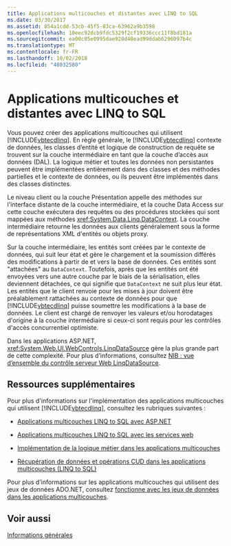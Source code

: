 ```yaml
---
title: Applications multicouches et distantes avec LINQ to SQL
ms.date: 03/30/2017
ms.assetid: 854a1cdd-53cb-45f5-83ca-63962a9b3598
ms.openlocfilehash: 10eec92dcb9fdc5329f2cf19336ccc11f8bd181a
ms.sourcegitcommit: ea00c05e0995dae928d48ead99ddab6296097b4c
ms.translationtype: MT
ms.contentlocale: fr-FR
ms.lasthandoff: 10/02/2018
ms.locfileid: "48032580"
---
```

# <a name="n-tier-and-remote-applications-with-linq-to-sql"></a>Applications multicouches et distantes avec LINQ to SQL
Vous pouvez créer des applications multicouches qui utilisent [!INCLUDE[vbtecdlinq](../../../../../../includes/vbtecdlinq-md.md)]. En règle générale, le [!INCLUDE[vbtecdlinq](../../../../../../includes/vbtecdlinq-md.md)] contexte de données, les classes d’entité et logique de construction de requête se trouvent sur la couche intermédiaire en tant que la couche d’accès aux données (DAL). La logique métier et toutes les données non persistantes peuvent être implémentées entièrement dans des classes et des méthodes partielles et le contexte de données, ou ils peuvent être implémentés dans des classes distinctes.

 Le niveau client ou la couche Présentation appelle des méthodes sur l'interface distante de la couche intermédiaire, et la couche Data Access sur cette couche exécutera des requêtes ou des procédures stockées qui sont mappées aux méthodes <xref:System.Data.Linq.DataContext>. La couche intermédiaire retourne les données aux clients généralement sous la forme de représentations XML d'entités ou objets proxy.

 Sur la couche intermédiaire, les entités sont créées par le contexte de données, qui suit leur état et gère le chargement et la soumission différés des modifications à partir de et vers la base de données. Ces entités sont "attachées" au `DataContext`. Toutefois, après que les entités ont été envoyées vers une autre couche par le biais de la sérialisation, elles deviennent détachées, ce qui signifie que `DataContext` ne suit plus leur état. Les entités que le client renvoie pour les mises à jour doivent être préalablement rattachées au contexte de données pour que [!INCLUDE[vbtecdlinq](../../../../../../includes/vbtecdlinq-md.md)] puisse soumettre les modifications à la base de données. Le client est chargé de renvoyer les valeurs et/ou horodatages d'origine à la couche intermédiaire si ceux-ci sont requis pour les contrôles d'accès concurrentiel optimiste.

 Dans les applications ASP.NET, <xref:System.Web.UI.WebControls.LinqDataSource> gère la plus grande part de cette complexité. Pour plus d’informations, consultez [NIB : vue d’ensemble du contrôle serveur Web LinqDataSource](https://msdn.microsoft.com/library/104cfc3f-7385-47d3-8a51-830dfa791136).

## <a name="additional-resources"></a>Ressources supplémentaires
 Pour plus d'informations sur l'implémentation des applications multicouches qui utilisent [!INCLUDE[vbtecdlinq](../../../../../../includes/vbtecdlinq-md.md)], consultez les rubriques suivantes :

-   [Applications multicouches LINQ to SQL avec ASP.NET](../../../../../../docs/framework/data/adonet/sql/linq/linq-to-sql-n-tier-with-aspnet.md)

-   [Applications multicouches LINQ to SQL avec les services web](../../../../../../docs/framework/data/adonet/sql/linq/linq-to-sql-n-tier-with-web-services.md) 

-   [Implémentation de la logique métier dans les applications multicouches](../../../../../../docs/framework/data/adonet/sql/linq/implementing-business-logic-linq-to-sql.md)

-   [Récupération de données et opérations CUD dans les applications multicouches (LINQ to SQL)](../../../../../../docs/framework/data/adonet/sql/linq/data-retrieval-and-cud-operations-in-n-tier-applications.md)

 Pour plus d’informations sur les applications multicouches qui utilisent des jeux de données ADO.NET, consultez [fonctionne avec les jeux de données dans les applications multicouches](/visualstudio/data-tools/work-with-datasets-in-n-tier-applications).

## <a name="see-also"></a>Voir aussi
 [Informations générales](../../../../../../docs/framework/data/adonet/sql/linq/background-information.md)
